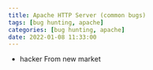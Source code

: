 ```yaml
---
title: Apache HTTP Server (common bugs)
tags: [bug hunting, apache]
categories: [bug hunting, apache]
date: 2022-01-08 11:33:00
---
```


+ hacker From new market
